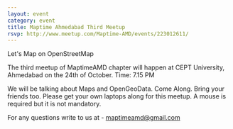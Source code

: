 ```yaml
---
layout: event
category: event
title: Maptime Ahmedabad Third Meetup
rsvp: http://www.meetup.com/Maptime-AMD/events/223012611/
---
```


Let's Map on OpenStreetMap

The third meetup of MaptimeAMD chapter will happen at CEPT University, Ahmedabad on the 24th of October.
Time: 7.15 PM

We will be talking about Maps and OpenGeoData. Come Along. Bring your friends too.
Please get your own laptops along for this meetup. A mouse is required but it is not mandatory.

For any questions write to us at - maptimeamd@gmail.com 


